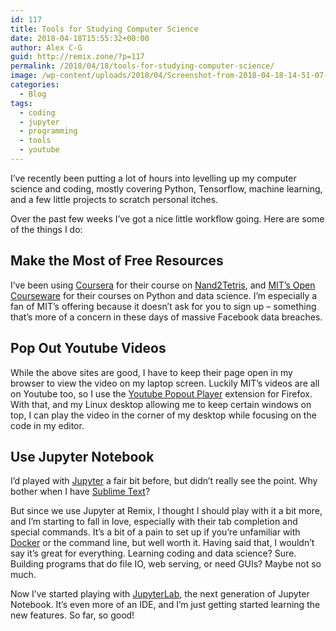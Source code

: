 ```yaml
---
id: 117
title: Tools for Studying Computer Science
date: 2018-04-18T15:55:32+00:00
author: Alex C-G
guid: http://remix.zone/?p=117
permalink: /2018/04/18/tools-for-studying-computer-science/
image: /wp-content/uploads/2018/04/Screenshot-from-2018-04-18-14-51-07-825x510.png
categories:
  - Blog
tags:
  - coding
  - jupyter
  - programming
  - tools
  - youtube
---
```

I&#8217;ve recently been putting a lot of hours into levelling up my computer science and coding, mostly covering Python, Tensorflow, machine learning, and a few little projects to scratch personal itches.

Over the past few weeks I&#8217;ve got a nice little workflow going. Here are some of the things I do:

## Make the Most of Free Resources

I&#8217;ve been using [Coursera](http://www.coursera) for their course on [Nand2Tetris](https://www.coursera.org/learn/build-a-computer), and [MIT&#8217;s Open Courseware](http://ocw.mit.edu/) for their courses on Python and data science. I&#8217;m especially a fan of MIT&#8217;s offering because it doesn&#8217;t ask for you to sign up &#8211; something that&#8217;s more of a concern in these days of massive Facebook data breaches.

## Pop Out Youtube Videos

While the above sites are good, I have to keep their page open in my browser to view the video on my laptop screen. Luckily MIT&#8217;s videos are all on Youtube too, so I use the [Youtube Popout Player](https://addons.mozilla.org/en-US/firefox/addon/youtube-popout-player/?src=search) extension for Firefox. With that, and my Linux desktop allowing me to keep certain windows on top, I can play the video in the corner of my desktop while focusing on the code in my editor.

## Use Jupyter Notebook

I&#8217;d played with [Jupyter](http://jupyter.org/) a fair bit before, but didn&#8217;t really see the point. Why bother when I have [Sublime Text](https://www.sublimetext.com/)?

But since we use Jupyter at Remix, I thought I should play with it a bit more, and I&#8217;m starting to fall in love, especially with their tab completion and special commands. It&#8217;s a bit of a pain to set up if you&#8217;re unfamiliar with [Docker](http://docker.com) or the command line, but well worth it. Having said that, I wouldn&#8217;t say it&#8217;s great for everything. Learning coding and data science? Sure. Building programs that do file IO, web serving, or need GUIs? Maybe not so much.

Now I&#8217;ve started playing with [JupyterLab](https://github.com/jupyterlab/jupyterlab), the next generation of Jupyter Notebook. It&#8217;s even more of an IDE, and I&#8217;m just getting started learning the new features. So far, so good!